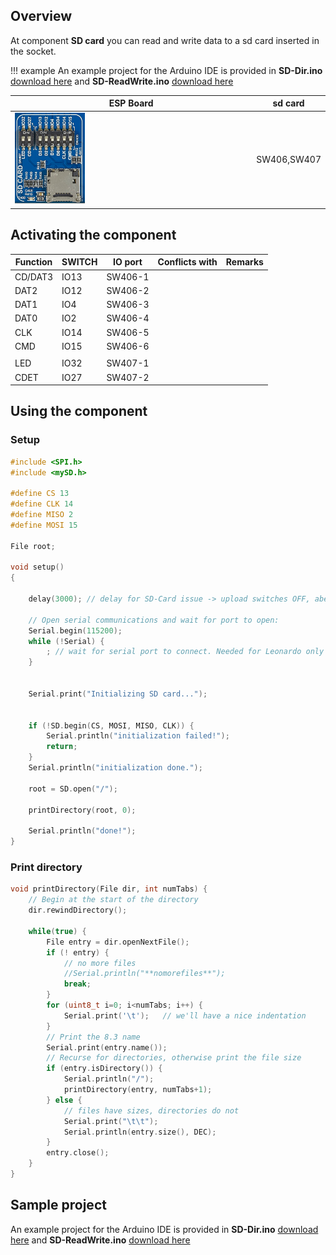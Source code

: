 ## Overview

At component **SD card** you can read and write data to a sd card inserted in the socket.

!!! example
    An example project for the Arduino IDE is provided in **SD-Dir.ino** [download here](../../source/esp32/SD-Dir/SD-Dir.ino) and **SD-ReadWrite.ino** [download here](../../source/esp32/SD-ReadWrite/SD-ReadWrite.ino)

ESP Board | sd card
--- | ---
<img src="/images/esp32/block_sd_card.png"  width="30%"> | SW406,SW407

## Activating the component

Function|SWITCH|IO port|Conflicts with|Remarks|
|------------------|----------|----------|----------|----------|
|CD/DAT3|IO13|SW406-1|
|DAT2|IO12|SW406-2|
|DAT1|IO4|SW406-3|
|DAT0|IO2|SW406-4|
|CLK|IO14|SW406-5|
|CMD|IO15|SW406-6|
| | | |
|LED|IO32|SW407-1|
|CDET|IO27|SW407-2|

## Using the component
### Setup

```c
#include <SPI.h>
#include <mySD.h>

#define CS 13
#define CLK 14
#define MISO 2
#define MOSI 15

File root;

void setup()
{

    delay(3000); // delay for SD-Card issue -> upload switches OFF, aber booting switch to ON. Litle bit tricky :-)

    // Open serial communications and wait for port to open:
    Serial.begin(115200);
    while (!Serial) {
        ; // wait for serial port to connect. Needed for Leonardo only
    }


    Serial.print("Initializing SD card...");


    if (!SD.begin(CS, MOSI, MISO, CLK)) {
        Serial.println("initialization failed!");
        return;
    }
    Serial.println("initialization done.");

    root = SD.open("/");

    printDirectory(root, 0);

    Serial.println("done!");
}

```

### Print directory
```c
void printDirectory(File dir, int numTabs) {
    // Begin at the start of the directory
    dir.rewindDirectory();

    while(true) {
        File entry = dir.openNextFile();
        if (! entry) {
            // no more files
            //Serial.println("**nomorefiles**");
            break;
        }
        for (uint8_t i=0; i<numTabs; i++) {
            Serial.print('\t');   // we'll have a nice indentation
        }
        // Print the 8.3 name
        Serial.print(entry.name());
        // Recurse for directories, otherwise print the file size
        if (entry.isDirectory()) {
            Serial.println("/");
            printDirectory(entry, numTabs+1);
        } else {
            // files have sizes, directories do not
            Serial.print("\t\t");
            Serial.println(entry.size(), DEC);
        }
        entry.close();
    }
}
```

## Sample project
An example project for the Arduino IDE is provided in **SD-Dir.ino** [download here](../../source/esp32/SD-Dir/SD-Dir.ino) and **SD-ReadWrite.ino** [download here](../../source/esp32/SD-ReadWrite/SD-ReadWrite.ino)
